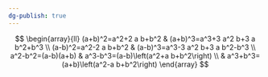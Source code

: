 ```yaml
---
dg-publish: true
---
```

$$
\begin{array}{ll}
(a+b)^2=a^2+2 a b+b^2 & (a+b)^3=a^3+3 a^2 b+3 a b^2+b^3 \\
(a-b)^2=a^2-2 a b+b^2 & (a-b)^3=a^3-3 a^2 b+3 a b^2-b^3 \\
a^2-b^2=(a-b)(a+b) & a^3-b^3=(a-b)\left(a^2+a b+b^2\right) \\
& a^3+b^3=(a+b)\left(a^2-a b+b^2\right)
\end{array}
$$